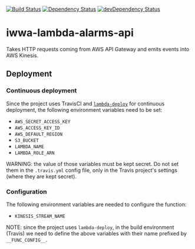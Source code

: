 [![Build Status](https://travis-ci.org/innowatio/iwwa-lambda-alarms-api.svg?branch=master)](https://travis-ci.org/innowatio/iwwa-lambda-alarms-api)
[![Dependency Status](https://david-dm.org/innowatio/iwwa-lambda-alarms-api.svg)](https://david-dm.org/innowatio/iwwa-lambda-alarms-api)
[![devDependency Status](https://david-dm.org/innowatio/iwwa-lambda-alarms-api/dev-status.svg)](https://david-dm.org/innowatio/iwwa-lambda-alarms-api#info=devDependencies)

# iwwa-lambda-alarms-api

Takes HTTP requests coming from AWS API Gateway and emits events into AWS
Kinesis.

## Deployment

### Continuous deployment

Since the project uses TravisCI and
[`lambda-deploy`](https://github.com/innowatio/lambda-deploy/) for continuous
deployment, the following environment variables need to be set:

- `AWS_SECRET_ACCESS_KEY`
- `AWS_ACCESS_KEY_ID`
- `AWS_DEFAULT_REGION`
- `S3_BUCKET`
- `LAMBDA_NAME`
- `LAMBDA_ROLE_ARN`

WARNING: the value of those variables must be kept secret. Do not set them in
the `.travis.yml` config file, only in the Travis project's settings (where they
are kept secret).

### Configuration

The following environment variables are needed to configure the function:

- `KINESIS_STREAM_NAME`

NOTE: since the project uses `lambda-deploy`, in the build environment (Travis)
we need to define the above variables with their name prefixed by
`__FUNC_CONFIG__`.
